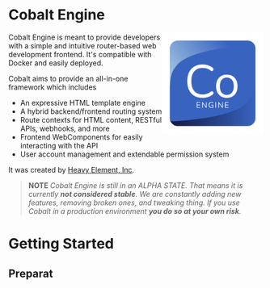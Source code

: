 # Cobalt Engine

<img align="right" src="shared/img/branding/cobalt-logo.svg" alt="Heavy Element" height="200" width="auto">
Cobalt Engine is meant to provide developers with a simple and intuitive router-based web development frontend. It's compatible with Docker and easily deployed.

Cobalt aims to provide an all-in-one framework which includes
 * An expressive HTML template engine
 * A hybrid backend/frontend routing system
 * Route contexts for HTML content, RESTful APIs, webhooks, and more
 * Frontend WebComponents for easily interacting with the API
 * User account management and extendable permission system

It was created by [Heavy Element, Inc](https://heavyelement.io).

> **NOTE** *Cobalt Engine is still in an ALPHA STATE. That means it is currently **not considered stable**. We are constantly adding new features, removing broken ones, and tweaking thing. If you use Cobalt in a production environment **you do so at your own risk**.*

# Getting Started

## Preparat